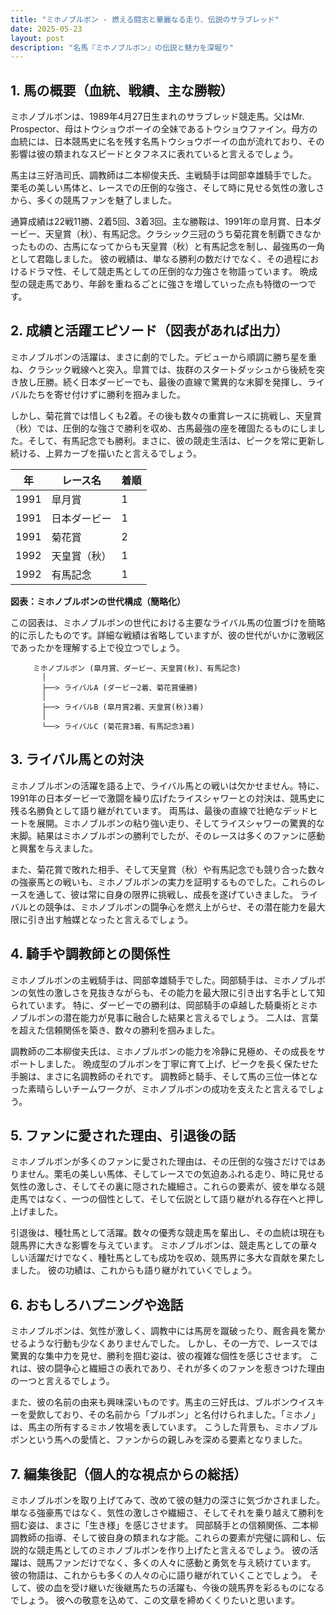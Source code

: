 ```yaml
---
title: "ミホノブルボン - 燃える闘志と華麗なる走り、伝説のサラブレッド"
date: 2025-05-23
layout: post
description: "名馬『ミホノブルボン』の伝説と魅力を深堀り"
---
```


## 1. 馬の概要（血統、戦績、主な勝鞍）

ミホノブルボンは、1989年4月27日生まれのサラブレッド競走馬。父はMr. Prospector、母はトウショウボーイの全妹であるトウショウファイン。母方の血統には、日本競馬史に名を残す名馬トウショウボーイの血が流れており、その影響は彼の類まれなスピードとタフネスに表れていると言えるでしょう。

馬主は三好浩司氏、調教師は二本柳俊夫氏、主戦騎手は岡部幸雄騎手でした。  栗毛の美しい馬体と、レースでの圧倒的な強さ、そして時に見せる気性の激しさから、多くの競馬ファンを魅了しました。

通算成績は22戦11勝、2着5回、3着3回。主な勝鞍は、1991年の皐月賞、日本ダービー、天皇賞（秋）、有馬記念。クラシック三冠のうち菊花賞を制覇できなかったものの、古馬になってからも天皇賞（秋）と有馬記念を制し、最強馬の一角として君臨しました。  彼の戦績は、単なる勝利の数だけでなく、その過程におけるドラマ性、そして競走馬としての圧倒的な力強さを物語っています。  晩成型の競走馬であり、年齢を重ねるごとに強さを増していった点も特徴の一つです。


## 2. 成績と活躍エピソード（図表があれば出力）

ミホノブルボンの活躍は、まさに劇的でした。デビューから順調に勝ち星を重ね、クラシック戦線へと突入。皐賞では、抜群のスタートダッシュから後続を突き放し圧勝。続く日本ダービーでも、最後の直線で驚異的な末脚を発揮し、ライバルたちを寄せ付けずに勝利を掴みました。

しかし、菊花賞では惜しくも2着。その後も数々の重賞レースに挑戦し、天皇賞（秋）では、圧倒的な強さで勝利を収め、古馬最強の座を確固たるものにしました。そして、有馬記念でも勝利。まさに、彼の競走生活は、ピークを常に更新し続ける、上昇カーブを描いたと言えるでしょう。

| 年 | レース名          | 着順 |
|---|-------------------|-----|
| 1991 | 皐月賞            | 1    |
| 1991 | 日本ダービー        | 1    |
| 1991 | 菊花賞            | 2    |
| 1992 | 天皇賞（秋）      | 1    |
| 1992 | 有馬記念          | 1    |


**図表：ミホノブルボンの世代構成（簡略化）**

この図表は、ミホノブルボンの世代における主要なライバル馬の位置づけを簡略的に示したものです。詳細な戦績は省略していますが、彼の世代がいかに激戦区であったかを理解する上で役立つでしょう。

```
     ミホノブルボン (皐月賞、ダービー、天皇賞(秋)、有馬記念)
       │
       ├──> ライバルA (ダービー2着、菊花賞優勝)
       │
       ├──> ライバルB (皐月賞2着、天皇賞(秋)3着)
       │
       └──> ライバルC (菊花賞3着、有馬記念3着)  
```


## 3. ライバル馬との対決

ミホノブルボンの活躍を語る上で、ライバル馬との戦いは欠かせません。特に、1991年の日本ダービーで激闘を繰り広げたライスシャワーとの対決は、競馬史に残る名勝負として語り継がれています。  両馬は、最後の直線で壮絶なデッドヒートを展開。ミホノブルボンの粘り強い走り、そしてライスシャワーの驚異的な末脚。結果はミホノブルボンの勝利でしたが、そのレースは多くのファンに感動と興奮を与えました。

また、菊花賞で敗れた相手、そして天皇賞（秋）や有馬記念でも競り合った数々の強豪馬との戦いも、ミホノブルボンの実力を証明するものでした。これらのレースを通して、彼は常に自身の限界に挑戦し、成長を遂げていきました。  ライバルとの競争は、ミホノブルボンの闘争心を燃え上がらせ、その潜在能力を最大限に引き出す触媒となったと言えるでしょう。


## 4. 騎手や調教師との関係性

ミホノブルボンの主戦騎手は、岡部幸雄騎手でした。岡部騎手は、ミホノブルボンの気性の激しさを見抜きながらも、その能力を最大限に引き出す名手として知られています。  特に、ダービーでの勝利は、岡部騎手の卓越した騎乗術とミホノブルボンの潜在能力が見事に融合した結果と言えるでしょう。  二人は、言葉を超えた信頼関係を築き、数々の勝利を掴みました。

調教師の二本柳俊夫氏は、ミホノブルボンの能力を冷静に見極め、その成長をサポートしました。  晩成型のブルボンを丁寧に育て上げ、ピークを長く保たせた手腕は、まさに名調教師のそれです。  調教師と騎手、そして馬の三位一体となった素晴らしいチームワークが、ミホノブルボンの成功を支えたと言えるでしょう。


## 5. ファンに愛された理由、引退後の話

ミホノブルボンが多くのファンに愛された理由は、その圧倒的な強さだけではありません。栗毛の美しい馬体、そしてレースでの気迫あふれる走り、時に見せる気性の激しさ、そしてその裏に隠された繊細さ。これらの要素が、彼を単なる競走馬ではなく、一つの個性として、そして伝説として語り継がれる存在へと押し上げました。

引退後は、種牡馬として活躍。数々の優秀な競走馬を輩出し、その血統は現在も競馬界に大きな影響を与えています。  ミホノブルボンは、競走馬としての華々しい活躍だけでなく、種牡馬としても成功を収め、競馬界に多大な貢献を果たしました。  彼の功績は、これからも語り継がれていくでしょう。


## 6. おもしろハプニングや逸話

ミホノブルボンは、気性が激しく、調教中には馬房を蹴破ったり、厩舎員を驚かせるような行動も少なくありませんでした。  しかし、その一方で、レースでは驚異的な集中力を見せ、勝利を掴む姿は、彼の複雑な個性を感じさせます。  これは、彼の闘争心と繊細さの表れであり、それが多くのファンを惹きつけた理由の一つと言えるでしょう。

また、彼の名前の由来も興味深いものです。馬主の三好氏は、ブルボンウイスキーを愛飲しており、その名前から「ブルボン」と名付けられました。「ミホノ」は、馬主の所有するミホノ牧場を表しています。  こうした背景も、ミホノブルボンという馬への愛情と、ファンからの親しみを深める要素となりました。


## 7. 編集後記（個人的な視点からの総括）

ミホノブルボンを取り上げてみて、改めて彼の魅力の深さに気づかされました。  単なる強豪馬ではなく、気性の激しさや繊細さ、そしてそれを乗り越えて勝利を掴む姿は、まさに「生き様」を感じさせます。  岡部騎手との信頼関係、二本柳調教師の指導、そして彼自身の類まれな才能。これらの要素が完璧に調和し、伝説的な競走馬としてのミホノブルボンを作り上げたと言えるでしょう。  彼の活躍は、競馬ファンだけでなく、多くの人々に感動と勇気を与え続けています。  彼の物語は、これからも多くの人々の心に語り継がれていくことでしょう。  そして、彼の血を受け継いだ後継馬たちの活躍も、今後の競馬界を彩るものになるでしょう。  彼への敬意を込めて、この文章を締めくくりたいと思います。
